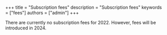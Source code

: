 +++
title = "Subscription fees"
description = "Subscription fees"
keywords = ["fees"]
authors = ["admin"]
+++

There are currently no subscription fees for 2022. However, fees will be introduced in 2024.

